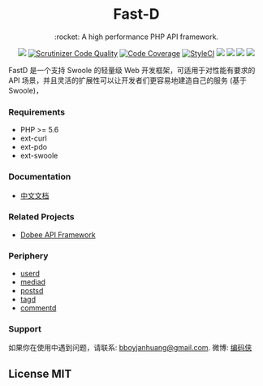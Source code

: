 <h1 align="center">Fast-D</h1>

<p align="center">:rocket: A high performance PHP API framework.</p>

<p align="center">
<a href="https://travis-ci.org/JanHuang/fastD"><img src="https://travis-ci.org/JanHuang/fastD.svg?branch=master" /></a>
<a href="https://scrutinizer-ci.com/g/JanHuang/fastD/?branch=master"><img src="https://scrutinizer-ci.com/g/JanHuang/fastD/badges/quality-score.png?b=master" title="Scrutinizer Code Quality"></a>
<a href="https://scrutinizer-ci.com/g/JanHuang/fastD/?branch=master"><img src="https://scrutinizer-ci.com/g/JanHuang/fastD/badges/coverage.png?b=master" alt="Code Coverage"></a>
<a href="https://styleci.io/repos/35930132"><img src="https://styleci.io/repos/35930132/shield?branch=3.1" alt="StyleCI"></a>
<a href="https://packagist.org/packages/fastd/fastd"><img src="https://poser.pugx.org/fastd/fastd/v/stable" /></a>
<a href="http://www.php.net/"><img src="https://img.shields.io/badge/php-%3E%3D5.6-8892BF.svg" /></a>
<a href="http://www.swoole.com/"><img src="https://img.shields.io/badge/swoole-%3E%3D1.9.6-8892BF.svg" /></a>
<a href="https://packagist.org/packages/fastd/fastd"><img src="https://poser.pugx.org/fastd/fastd/license" /></a>
</p>

FastD 是一个支持 Swoole 的轻量级 Web 开发框架，可适用于对性能有要求的 API 场景，并且灵活的扩展性可以让开发者们更容易地建造自己的服务 (基于Swoole)，

### Requirements

* PHP >= 5.6
* ext-curl
* ext-pdo
* ext-swoole

### Documentation

* [中文文档](docs/zh_CN/readme.md)

### Related Projects

* [Dobee API Framework](https://github.com/JanHuang/dobee)

### Periphery

* [userd](https://github.com/JanHuang/userd)
* [mediad](https://github.com/JanHuang/mediad)
* [postsd](https://github.com/JanHuang/postsd)
* [tagd](https://github.com/JanHuang/tagd)
* [commentd](https://github.com/JanHuang/commentd)

### Support

如果你在使用中遇到问题，请联系: [bboyjanhuang@gmail.com](mailto:bboyjanhuang@gmail.com). 微博: [编码侠](http://weibo.com/ecbboyjan)

## License MIT
